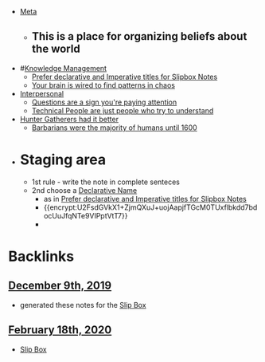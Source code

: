 - [Meta](<Meta.md>)
    - ## This is a place for organizing beliefs about the world
- #[Knowledge Management](<Knowledge Management.md>)
    - [Prefer declarative and Imperative titles for Slipbox Notes](<Prefer declarative and Imperative titles for Slipbox Notes.md>)
    - [Your brain is wired to find patterns in chaos](<Your brain is wired to find patterns in chaos.md>)
- [Interpersonal](<Interpersonal.md>) 
    - [Questions are a sign you're paying attention](<Questions are a sign you're paying attention.md>)
    - [Technical People are just people who try to understand](<Technical People are just people who try to understand.md>)
- [Hunter Gatherers had it better](<Hunter Gatherers had it better.md>)
    - [Barbarians were the majority of humans until 1600](<Barbarians were the majority of humans until 1600.md>) 
- # Staging area
    - 1st rule - write the note in complete senteces
    - 2nd choose a [Declarative Name](<Declarative Name.md>)
        - as in [Prefer declarative and Imperative titles for Slipbox Notes](<Prefer declarative and Imperative titles for Slipbox Notes.md>)
        - {{encrypt:U2FsdGVkX1+ZjmQXuJ+uojAapjfTGcM0TUxflbkdd7bdocUuJfqNTe9VIPptVtT7}}
        - 

# Backlinks
## [December 9th, 2019](<December 9th, 2019.md>)
- generated these notes for the [Slip Box](<Slip Box.md>)

## [February 18th, 2020](<February 18th, 2020.md>)
- [Slip Box](<Slip Box.md>)


